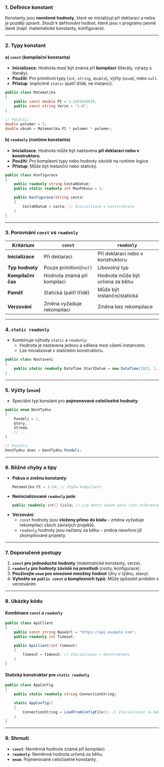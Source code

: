 
### **1. Definice konstant**  

Konstanty jsou **neměnné hodnoty**, které se inicializují při deklaraci a nelze je později upravit. Slouží k definování hodnot, které jsou v programu pevně dané (např. matematické konstanty, konfigurace).

---

### **2. Typy konstant**  

#### **a) `const` (kompilační konstanta)**  

- **Inicializace**: Hodnota musí být známá při **kompilaci** (literály, výrazy s literály).  
- **Použití**: Pro primitivní typy (`int`, `string`, `double`), výčty (`enum`), nebo `null`.  
- **Přístup**: Implicitně `static` (patří třídě, ne instanci).  

```csharp
public class Matematika 
{
    public const double PI = 3.1415926535;
    public const string Verze = "1.0";
}

// Použití:
double polomer = 5;
double obsah = Matematika.PI * polomer * polomer;
```

#### **b) `readonly` (runtime konstanta)**  

- **Inicializace**: Hodnota může být nastavena **při deklaraci nebo v konstruktoru**.  
- **Použití**: Pro komplexní typy nebo hodnoty závislé na runtime logice.  
- **Přístup**: Může být instanční nebo statický.  

```csharp
public class Konfigurace 
{
    public readonly string CestaKDatum;
    public static readonly int MaxPokusu = 3;

    public Konfigurace(string cesta) 
    {
        CestaKDatum = cesta; // Inicializace v konstruktoru
    }
}
```

---

### **3. Porovnání `const` vs `readonly`**  

| **Kritérium**       | `const`                     | `readonly`                  |  
|----------------------|-----------------------------|-----------------------------|  
| **Inicializace**     | Při deklaraci               | Při deklaraci nebo v konstruktoru |  
| **Typ hodnoty**      | Pouze primitivní/`null`     | Libovolný typ               |  
| **Kompilační čas**   | Hodnota známá při kompilaci | Hodnota může být určena za běhu |  
| **Paměť**            | Statická (patří třídě)      | Může být instanční/statická |  
| **Verzování**        | Změna vyžaduje rekompilaci  | Změna bez rekompilace       |  

---

### **4. `static readonly`**  

- Kombinuje výhody `static` a `readonly`:  
  - Hodnota je nastavena jednou a sdílena mezi všemi instancemi.  
  - Lze inicializovat v statickém konstruktoru.  

```csharp
public class Nastaveni 
{
    public static readonly DateTime StartDatum = new DateTime(2023, 1, 1);
}
```

---

### **5. Výčty (`enum`)**  

- Speciální typ konstant pro **pojmenované celočíselné hodnoty**.  
```csharp
public enum DenVTydnu 
{
    Pondeli = 1,
    Utery,
    Streda,
    // ...
}

// Použití:
DenVTydnu dnes = DenVTydnu.Pondeli;
```

---

### **6. Běžné chyby a tipy**  

- **Pokus o změnu konstanty**:  
  ```csharp
  Matematika.PI = 3.14; // Chyba kompilace!
  ```  
- **Neinicializované `readonly` pole**:  
  ```csharp
  public readonly int[] Cisla; // Lze měnit obsah pole (jen reference je konstantní)!
  ```  
- **Verzování**:  
  - `const` hodnoty jsou **vloženy přímo do kódu** – změna vyžaduje rekompilaci všech závislých projektů.  
  - `readonly` hodnoty jsou načteny za běhu – změna neovlivní již zkompilované projekty.  

---

### **7. Doporučené postupy**  

1. **`const` pro jednoduché hodnoty** (matematické konstanty, verze).  
2. **`readonly` pro hodnoty závislé na prostředí** (cesty, konfigurace).  
3. **Používejte `enum` pro omezené množiny hodnot** (dny v týdnu, stavy).  
4. **Vyhněte se `public const` u komplexních typů**: Může způsobit problém s verzováním.  

---

### **8. Ukázky kódu**  

#### **Kombinace `const` a `readonly`**  

```csharp
public class ApiClient 
{
    public const string BaseUrl = "https://api.example.com";
    public readonly int Timeout;

    public ApiClient(int timeout) 
    {
        Timeout = timeout; // Inicializace v konstruktoru
    }
}
```

#### **Statický konstruktor pro `static readonly`**  

```csharp
public class AppConfig 
{
    public static readonly string ConnectionString;

    static AppConfig() 
    {
        ConnectionString = LoadFromConfigFile(); // Inicializace za běhu
    }
}
```

---

### **9. Shrnutí**  

- **`const`**: Neměnná hodnota známá při kompilaci.  
- **`readonly`**: Neměnná hodnota určená za běhu.  
- **`enum`**: Pojmenované celočíselné konstanty.  
